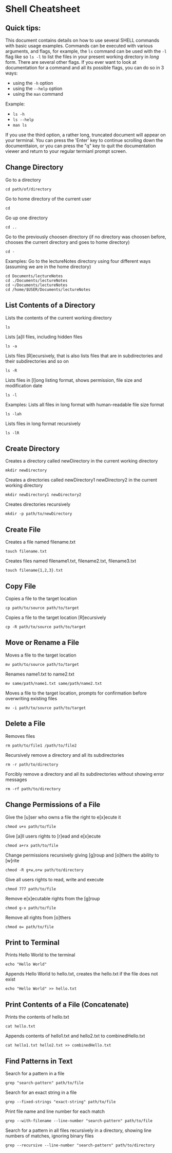# Shell Cheatsheet

## Quick tips:
This document contains details on how to use several SHELL commands with basic usage examples. Commands can be executed with various arguments, and flags, for example, the `ls` command can be used with the `-l` flag like so `ls -l` to list the files in your present working directory in *long* form. There are several other flags. If you ever want to look at documentation for a command and all its possible flags, you can do so in 3 ways:
* using the `-h` option
* using the `--help` option
* using the `man` command

Example:
* `ls -h`
* `ls --help`
* `man ls`

If you use the third option, a rather long, truncated document will appear on your terminal. You can press the 'Enter' key to continue scrolling down the documenttaion, or you can press the "q" key to quit the documentation viewer and return to your regular termianl prompt screen.


## Change Directory
Go to a directory
```shell
cd path/of/directory
```
Go to home directory of the current user
```shell
cd
```
Go up one directory
```shell
cd ..
```
Go to the previously choosen directory (if no directory was choosen before, chooses the current directory and goes to home directory)
```shell
cd -
```
Examples:
Go to the lectureNotes directory using four different ways (assuming we are in the home directory)
```shell
cd Documents/lectureNotes
cd ./Documents/lectureNotes
cd ~/Documents/lectureNotes
cd /home/$USER/Documents/lectureNotes
```
## List Contents of a Directory
Lists the contents of the current working directory
```shell
ls
```
Lists [a]ll files, including hidden files
```shell
ls -a
```
Lists files [R]ecursively, that is also lists files that are in subdirectories and their subdirectories and so on
```shell
ls -R
```
Lists files in [l]ong listing format, shows permission, file size and modification date
```shell
ls -l
```

Examples:
Lists all files in long format with human-readable file size format
```shell
ls -lah
```
Lists files in long format recursively
```shell
ls -lR
```
## Create Directory
Creates a directory called newDirectory in the current working directory
```shell
mkdir newDirectory
```
Creates a directories called newDirectory1 newDirectory2 in the current working directory
```shell
mkdir newDirectory1 newDirectory2
```
Creates directories recursively
```shell
mkdir -p path/to/newDirectory
```
## Create File
Creates a file named filename.txt
```shell
touch filename.txt
```
Creates files named filename1.txt, filename2.txt, filename3.txt
```shell
touch filename{1,2,3}.txt
```
## Copy File
Copies a file to the target location
```shell
cp path/to/source path/to/target
```
Copies a file to the target location [R]ecursively
```shell
cp -R path/to/source path/to/target
```
## Move or Rename a File
Moves a file to the target location
```shell
mv path/to/source path/to/target
```
Renames name1.txt to name2.txt
```shell
mv same/path/name1.txt same/path/name2.txt
```
Moves a file to the target location, prompts for confirmation before overwriting existing files
```shell
mv -i path/to/source path/to/target
```
## Delete a File
Removes files
```shell
rm path/to/file1 /path/to/file2
```
Recursively remove a directory and all its subdirectories
```shell
rm -r path/to/directory
```
Forcibly remove a directory and all its subdirectories without showing error messages
```shell
rm -rf path/to/directory
```
## Change Permissions of a File
Give the [u]ser who owns a file the right to e[x]ecute it
```shell
chmod u+x path/to/file
```
Give [a]ll users rights to [r]ead and e[x]ecute
```shell
chmod a+rx path/to/file
```
Change permissions recursively giving [g]roup and [o]thers the ability to [w]rite
```shell
chmod -R g+w,o+w path/to/directory
```
Give all users rights to read, write and execute
```shell
chmod 777 path/to/file
```
Remove e[x]ecutable rights from the [g]roup
```shell
chmod g-x path/to/file
```
Remove all rights from [o]thers
```shell
chmod o= path/to/file
```
## Print to Terminal
Prints Hello World to the terminal
```shell
echo "Hello World"
```
Appends Hello World to hello.txt, creates the hello.txt if the file does not exist
```shell
echo "Hello World" >> hello.txt
```
## Print Contents of a File (Concatenate)
Prints the contents of hello.txt
```shell
cat hello.txt
```
Appends contents of hello1.txt and hello2.txt to combinedHello.txt
```shell
cat hello1.txt hello2.txt >> combinedHello.txt
```
## Find Patterns in Text
Search for a pattern in a file
```shell
grep "search-pattern" path/to/file
```
Search for an exact string in a file
```shell
grep --fixed-strings "exact-string" path/to/file
```
Print file name and line number for each match
```shell
grep --with-filename --line-number "search-pattern" path/to/file
```
Search for a pattern in all files recursively in a directory, showing line numbers of matches, ignoring binary files
```shell
grep --recursive --line-number "search-pattern" path/to/directory
```